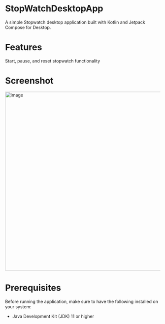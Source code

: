 # StopWatchDesktopApp
A simple Stopwatch desktop application built with Kotlin and Jetpack Compose for Desktop. 

# Features
Start, pause, and reset stopwatch functionality

# Screenshot
<img width="582" alt="image" src="https://user-images.githubusercontent.com/91070526/233855697-088ac92e-f412-4d51-a6e0-88fd8a1c95e2.png">

# Prerequisites
Before running the application, make sure to have the following installed on your system:
* Java Development Kit (JDK) 11 or higher
